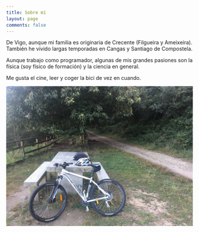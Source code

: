 ```yaml
---
title: Sobre mí
layout: page
comments: false
---
```


De Vigo, aunque mi familia es originaria de Crecente (Filgueira y Ameixeira). También he vivido largas temporadas en Cangas y Santiago de Compostela.

Aunque trabajo como programador, algunas de mis grandes pasiones son la física (soy físico de formación) y la ciencia en general.

Me gusta el cine, leer y coger la bici de vez en cuando.

![](/images/bici.jpg)
